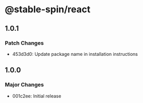 # @stable-spin/react

## 1.0.1

### Patch Changes

- 453d3d0: Update package name in installation instructions

## 1.0.0

### Major Changes

- 001c2ee: Initial release
